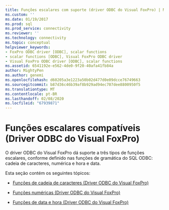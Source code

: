 ```yaml
---
title: Funções escalares com suporte (driver ODBC do Visual FoxPro) | Microsoft Docs
ms.custom: ''
ms.date: 01/19/2017
ms.prod: sql
ms.prod_service: connectivity
ms.reviewer: ''
ms.technology: connectivity
ms.topic: conceptual
helpviewer_keywords:
- FoxPro ODBC driver [ODBC], scalar functions
- scalar functions [ODBC], Visual FoxPro ODBC driver
- Visual FoxPro ODBC driver [ODBC], scalar functions
ms.assetid: 6541192e-e562-4de0-9f20-40afa41fb84a
author: MightyPen
ms.author: genemi
ms.openlocfilehash: d60205a3e1223a50b02d477d0e09dcce76749663
ms.sourcegitcommit: b87d36c46b39af8b929ad94ec707dee8800950f5
ms.translationtype: MT
ms.contentlocale: pt-BR
ms.lasthandoff: 02/08/2020
ms.locfileid: "67939871"
---
```

# <a name="supported-scalar-functions-visual-foxpro-odbc-driver"></a>Funções escalares compatíveis (Driver ODBC do Visual FoxPro)
O driver ODBC do Visual FoxPro dá suporte a três tipos de funções escalares, conforme definido nas funções de gramática do SQL ODBC: cadeia de caracteres, numérica e hora e data.  
  
 Esta seção contém os seguintes tópicos:  
  
-   [Funções de cadeia de caracteres (Driver ODBC do Visual FoxPro)](../../odbc/microsoft/string-functions-visual-foxpro-odbc-driver.md)  
  
-   [Funções numéricas (Driver ODBC do Visual FoxPro)](../../odbc/microsoft/numeric-functions-visual-foxpro-odbc-driver.md)  
  
-   [Funções de data e hora (Driver ODBC do Visual FoxPro)](../../odbc/microsoft/time-and-date-functions-visual-foxpro-odbc-driver.md)
